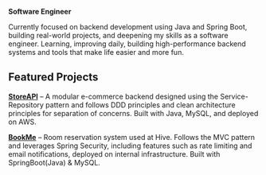 
**Software Engineer**

Currently focused on backend development using Java and Spring Boot, building real-world projects, and deepening my skills as a software engineer.
Learning, improving daily, building high-performance backend systems and tools that make life easier and more fun.


## Featured Projects
[**StoreAPI**](https://github.com/IbnBaqqi/storeApi) – A modular e-commerce backend designed using the Service-Repository pattern and follows DDD principles and clean architecture principles for separation of concerns. Built with Java, MySQL, and deployed on AWS.

[**BookMe**](https://github.com/IbnBaqqi/book-me) – Room reservation system used at Hive. Follows the MVC pattern and leverages Spring Security, including features such as rate limiting and email notifications, deployed on internal infrastructure. Built with SpringBoot(Java) & MySQL.
